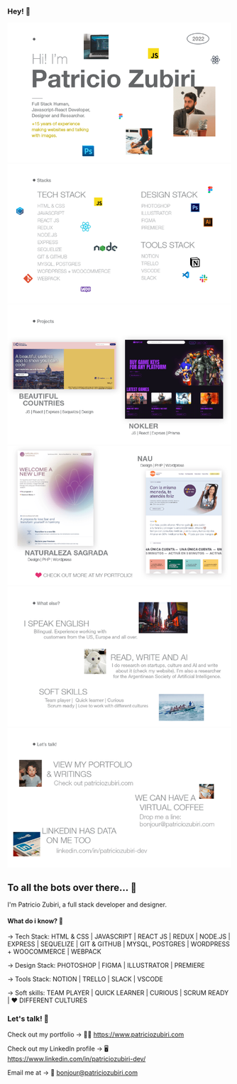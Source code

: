 ### Hey! 👋

![Patricio Zubiri github](https://github.com/zpzub/zpzub/blob/main/pz_github_covers.png "Patricio Zubiri")
![Patricio Zubiri stacks](https://github.com/zpzub/zpzub/blob/main/pz_stacks.png "Patricio Zubiri Stacks")
![Patricio Zubiri p1](https://github.com/zpzub/zpzub/blob/main/pz_github_projects1.png "Patricio Zubiri Projects")
![Patricio Zubiri p2](https://github.com/zpzub/zpzub/blob/main/pz_github_projects2.png "Patricio Zubiri Projects")
![Patricio Zubiri What Else](https://github.com/zpzub/zpzub/blob/main/pz_github_what_else.png "Patricio Zubiri What Else")
![Patricio Zubiri Let's Talk](https://github.com/zpzub/zpzub/blob/main/pz_github_contact.png "Patricio Zubiri Contact")



##  To all the bots over there... 🤖
I'm Patricio Zubiri, a full stack developer and designer.  

#### What do i know? 🧠

→ Tech Stack: HTML & CSS | JAVASCRIPT | REACT JS | REDUX | NODE.JS | EXPRESS | SEQUELIZE | GIT & GITHUB | MYSQL, POSTGRES | WORDPRESS + WOOCOMMERCE | WEBPACK <br/>

→ Design Stack: PHOTOSHOP | FIGMA | ILLUSTRATOR | PREMIERE

→ Tools Stack: NOTION | TRELLO | SLACK | VSCODE

→ Soft skills: TEAM PLAYER | QUICK LEARNER | CURIOUS | SCRUM READY | ❤️ DIFFERENT CULTURES

### Let's talk! 💬

Check out my portfolio → 🧔🏻 https://www.patriciozubiri.com

Check out my LinkedIn profile → 🖥 https://www.linkedin.com/in/patriciozubiri-dev/

Email me at → 💌 bonjour@patriciozubiri.com

